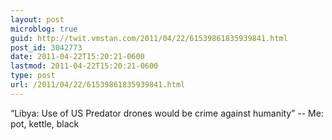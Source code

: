 ```yaml
---
layout: post
microblog: true
guid: http://twit.vmstan.com/2011/04/22/61539861835939841.html
post_id: 3042773
date: 2011-04-22T15:20:21-0600
lastmod: 2011-04-22T15:20:21-0600
type: post
url: /2011/04/22/61539861835939841.html
---
```

“Libya: Use of US Predator drones would be crime against humanity” -- Me: pot, kettle, black
